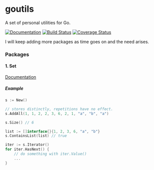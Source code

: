 # goutils

A set of personal utilities for Go.

[![Documentation](https://img.shields.io/badge/godoc-reference-blue.svg?style=flat-square)](https://godoc.org/github.com/abiosoft/goutils)
[![Build Status](https://drone.io/github.com/abiosoft/goutils/status.png)](https://drone.io/github.com/abiosoft/goutils/latest)
[![Coverage Status](https://coveralls.io/repos/abiosoft/goutils/badge.svg)](https://coveralls.io/r/abiosoft/goutils)

I will keep adding more packages as time goes on and the need arises.

### Packages

#### 1. Set

[Documentation](https://godoc.org/github.com/abiosoft/goutils/set)

##### Example
```go
s := New()

// stores distinctly, repetitions have no effect.
s.AddAll(1, 1, 2, 2, 3, 6, 2, 1, "a", "b", "a")

s.Size() // 6

list := []interface{}{1, 2, 3, 6, "a", "b"}
s.ContainsList(list) // true

iter := s.Iterator()
for iter.HasNext() {
    // do something with iter.Value()
    ...
}
```
